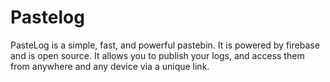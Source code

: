 # Pastelog

PasteLog is a simple, fast, and powerful pastebin. It is powered by firebase and is open source.
It allows you to publish your logs, and access them from anywhere and any device via a unique link.

